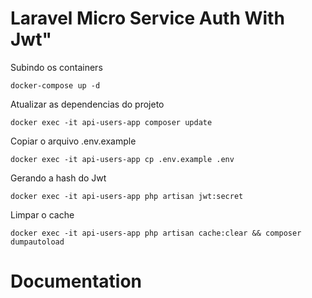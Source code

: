 # Laravel Micro Service Auth With Jwt"

Subindo os containers
```
docker-compose up -d
```

Atualizar as dependencias do projeto
```
docker exec -it api-users-app composer update
```

Copiar o arquivo .env.example
```
docker exec -it api-users-app cp .env.example .env
```

Gerando a hash do Jwt
``` 
docker exec -it api-users-app php artisan jwt:secret
```

Limpar o cache
```
docker exec -it api-users-app php artisan cache:clear && composer dumpautoload
```


# Documentation
